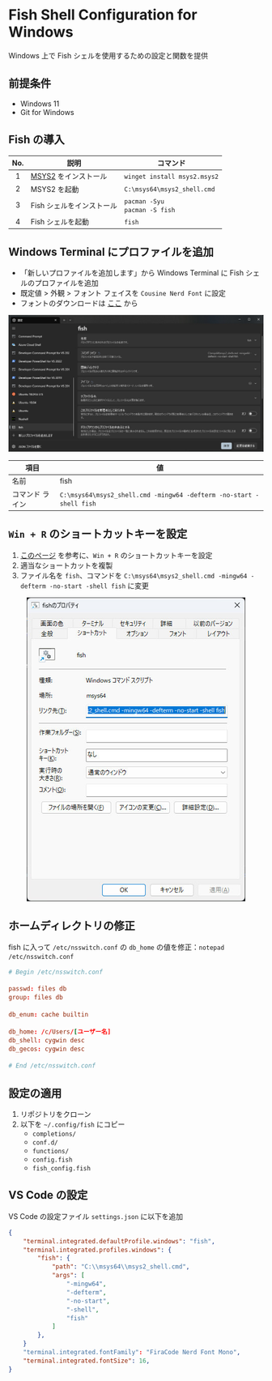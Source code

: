 # Fish Shell Configuration for Windows

Windows 上で Fish シェルを使用するための設定と関数を提供

## 前提条件

* Windows 11
* Git for Windows

## Fish の導入

| No. | 説明 | コマンド |
| :-: | --- | --- |
|  1  | [MSYS2](https://www.msys2.org/) をインストール | `winget install msys2.msys2` |
|  2  | MSYS2 を起動 | `C:\msys64\msys2_shell.cmd` |
|  3  | Fish シェルをインストール| `pacman -Syu`<br>`pacman -S fish` |
|  4  | Fish シェルを起動 | `fish` |

## Windows Terminal にプロファイルを追加

* 「新しいプロファイルを追加します」から Windows Terminal に Fish シェルのプロファイルを追加
* 既定値 > 外観 > フォント フェイスを `Cousine Nerd Font` に設定
* フォントのダウンロードは [ここ](https://github.com/ryanoasis/nerd-fonts/raw/master/patched-fonts/Cousine/Regular/CousineNerdFont-Regular.ttf) から

<p align="center">
  <img src="imgs/windows_terminal.jpg">
</p>

| 項目 |  値  |
| ---- | ---- |
| 名前 | fish |
| コマンド ライン | `C:\msys64\msys2_shell.cmd -mingw64 -defterm -no-start -shell fish` |

## `Win + R` のショートカットキーを設定

1. [このページ](https://github.com/masachika-kamada/windows-terminal-setting/blob/main/winR_shortcut.md) を参考に、`Win + R` のショートカットキーを設定
2. 適当なショートカットを複製
3. ファイル名を `fish`、コマンドを `C:\msys64\msys2_shell.cmd -mingw64 -defterm -no-start -shell fish` に変更

<p align="center">
  <img src="imgs/winr_shortcut.jpg">
</p>

## ホームディレクトリの修正

fish に入って `/etc/nsswitch.conf` の `db_home` の値を修正：`notepad /etc/nsswitch.conf`

```/etc/nsswitch.conf
# Begin /etc/nsswitch.conf

passwd: files db
group: files db

db_enum: cache builtin

db_home: /c/Users/[ユーザー名]
db_shell: cygwin desc
db_gecos: cygwin desc

# End /etc/nsswitch.conf
```

## 設定の適用

1. リポジトリをクローン
2. 以下を `~/.config/fish` にコピー
   * `completions/`
   * `conf.d/`
   * `functions/`
   * `config.fish`
   * `fish_config.fish`

## VS Code の設定

VS Code の設定ファイル `settings.json` に以下を追加

```settings.json
{
    "terminal.integrated.defaultProfile.windows": "fish",
    "terminal.integrated.profiles.windows": {
        "fish": {
            "path": "C:\\msys64\\msys2_shell.cmd",
            "args": [
                "-mingw64",
                "-defterm",
                "-no-start",
                "-shell",
                "fish"
            ]
        },
    }
    "terminal.integrated.fontFamily": "FiraCode Nerd Font Mono",
    "terminal.integrated.fontSize": 16,
}
```
